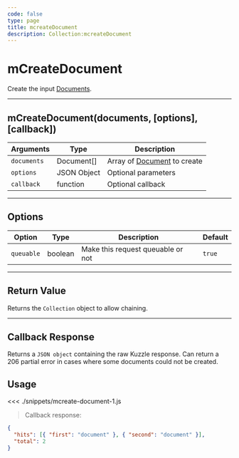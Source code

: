```yaml
---
code: false
type: page
title: mcreateDocument
description: Collection:mcreateDocument
---
```


# mCreateDocument

Create the input [Documents](/sdk/js/5/core-classes/document).

---

## mCreateDocument(documents, [options], [callback])

| Arguments   | Type        | Description                                        |
| ----------- | ----------- | -------------------------------------------------- |
| `documents` | Document[]  | Array of [Document](/sdk/js/5/core-classes/document) to create |
| `options`   | JSON Object | Optional parameters                                |
| `callback`  | function    | Optional callback                                  |

---

## Options

| Option     | Type    | Description                       | Default |
| ---------- | ------- | --------------------------------- | ------- |
| `queuable` | boolean | Make this request queuable or not | `true`  |

---

## Return Value

Returns the `Collection` object to allow chaining.

---

## Callback Response

Returns a `JSON object` containing the raw Kuzzle response.
Can return a 206 partial error in cases where some documents could not be created.

## Usage

<<< ./snippets/mcreate-document-1.js

> Callback response:

```json
{
  "hits": [{ "first": "document" }, { "second": "document" }],
  "total": 2
}
```
